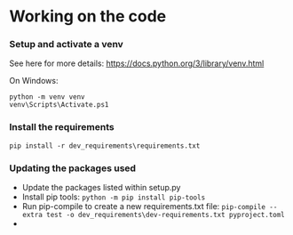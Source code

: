 # Working on the code

### Setup and activate a venv
See here for more details: https://docs.python.org/3/library/venv.html

On Windows:
```
python -m venv venv
venv\Scripts\Activate.ps1   
```

### Install the requirements
```
pip install -r dev_requirements\requirements.txt
```

### Updating the packages used
* Update the packages listed within setup.py
* Install pip tools: `python -m pip install pip-tools`
* Run pip-compile to create a new requirements.txt file: `pip-compile --extra test -o dev_requirements\dev-requirements.txt pyproject.toml`
* 